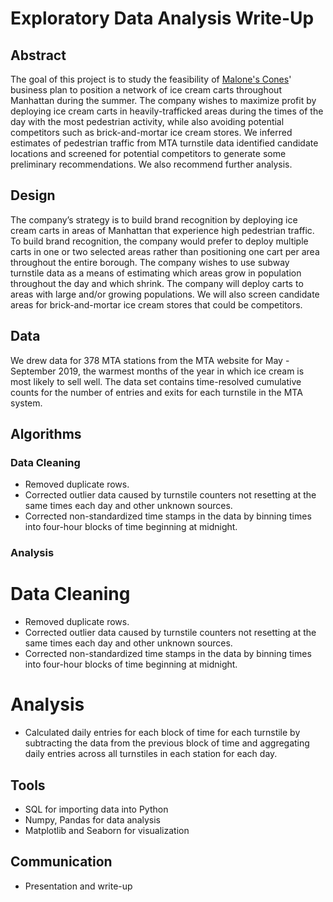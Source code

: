 # Exploratory Data Analysis Write-Up

## Abstract

The goal of this project is to study the feasibility of  [Malone's Cones](https://www.youtube.com/watch?v=a86PkIlWbnM)' business plan to position a network of ice cream carts throughout Manhattan during the summer. The company wishes to maximize profit by deploying ice cream carts in heavily-trafficked areas during the times of the day with the most pedestrian activity, while also avoiding potential competitors such as brick-and-mortar ice cream stores. We inferred estimates of pedestrian traffic from MTA turnstile data identified candidate locations and screened for potential competitors to generate some preliminary recommendations. We also recommend further analysis.

## Design

The company’s strategy is to build brand recognition by deploying ice cream carts in areas of Manhattan that experience high pedestrian traffic. To build brand recognition, the company would prefer to deploy multiple carts in one or two selected areas rather than positioning one cart per area throughout the entire borough. The company wishes to use subway turnstile data as a means of estimating which areas grow in population throughout the day and which shrink. The company will deploy carts to areas with large and/or growing populations. We will also screen candidate areas for brick-and-mortar ice cream stores that could be competitors.

## Data

We drew data for 378 MTA stations from the MTA website for May - September 2019, the warmest months of the year in which ice cream is most likely to sell well. The data set contains time-resolved cumulative counts for the number of entries and exits for each turnstile in the MTA system.

## Algorithms

### Data Cleaning
* Removed duplicate rows.
* Corrected outlier data caused by turnstile counters not resetting at the same times each day and other unknown sources.
* Corrected non-standardized time stamps in the data by binning times into four-hour blocks of time beginning at midnight.
### Analysis

# Data Cleaning
* Removed duplicate rows.
* Corrected outlier data caused by turnstile counters not resetting at the same times each day and other unknown sources.
* Corrected non-standardized time stamps in the data by binning times into four-hour blocks of time beginning at midnight.
# Analysis

* Calculated daily entries for each block of time for each turnstile by subtracting the data from the previous block of time and aggregating daily entries across all turnstiles in each station for each day.

## Tools

* SQL for importing data into Python
* Numpy, Pandas for data analysis
* Matplotlib and Seaborn for visualization

## Communication
* Presentation and write-up


